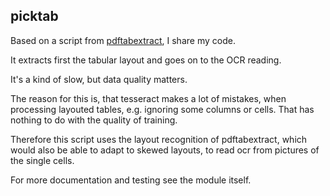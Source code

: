 picktab
-------

Based on a script from [pdftabextract](https://github.com/WZBSocialScienceCenter/pdftabextract),
I share my code. 

It extracts first the tabular layout and goes on to the OCR reading.

It's a kind of slow, but data quality matters.

The reason for this is, that tesseract makes a lot of mistakes, when processing layouted tables, e.g. ignoring some columns or cells.
That has nothing to do with the quality of training. 

Therefore this script uses the layout recognition of pdftabextract, which would also be able to adapt to skewed layouts,
to read ocr from pictures of the single cells.

For more documentation and testing see the module itself.

